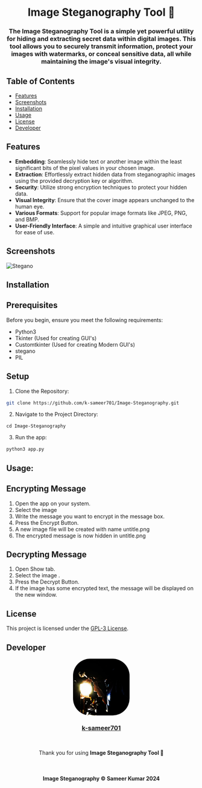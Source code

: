 <div align="center">
    <h1>Image Steganography Tool 🤖</h1>
    <h3>The Image Steganography Tool is a simple yet powerful utility for hiding and extracting secret data within digital images. This tool allows you to securely transmit information, protect your images with watermarks, or conceal sensitive data, all while maintaining the image's visual integrity.</h3>
</div>

## Table of Contents

- [Features](#features)
- [Screenshots](#screenshots)
- [Installation](#installation)
- [Usage](#usage)
- [License](#license)
- [Developer](#developer)

## Features

- **Embedding**: Seamlessly hide text or another image within the least significant bits of the pixel values in your chosen image.
- **Extraction**: Effortlessly extract hidden data from steganographic images using the provided decryption key or algorithm.
- **Security**: Utilize strong encryption techniques to protect your hidden data.
- **Visual Integrity**: Ensure that the cover image appears unchanged to the human eye.
- **Various Formats**: Support for popular image formats like JPEG, PNG, and BMP.
- **User-Friendly Interface**: A simple and intuitive graphical user interface for ease of use.

## Screenshots

![Stegano](https://github.com/k-sameer701/Image-Steganography/assets/103239208/ee9950d9-1a01-4a9b-95d8-1490970aae22)

## Installation

## Prerequisites
Before you begin, ensure you meet the following requirements:
* Python3
* Tkinter (Used for creating GUI's)
* Customtkinter   (Used for creating Modern GUI's)
* stegano
* PIL

## Setup

1. Clone the Repository:
   
```bash
git clone https://github.com/k-sameer701/Image-Steganography.git
```

2. Navigate to the Project Directory:
   
```
cd Image-Steganography
```

3. Run the app:
   
```bash   
python3 app.py
```

## Usage:

## Encrypting Message 

1. Open the app on your system.
2. Select the image 
3. Write the message you want to encrypt in the message box.
4. Press the Encrypt Button.
5. A new image file will be created with name untitle.png
6. The encrypted message is now hidden in untitle.png

## Decrypting Message

1. Open Show tab.
2. Select the image .
3. Press the Decrypt Button.
4. If the image has some encrypted text, the message will be displayed on the new window.

## License

This project is licensed under the [GPL-3 License](LICENSE).

## Developer

<div align="center">
    <img src="https://github.com/k-sameer701/k-sameer701.github.io/blob/main/img/Profilees.jpg" width="150" height="150" style="border-radius: 30%; display: block; margin: 0 auto"/>
    <h3><a href="https://github.com/k-sameer701">k-sameer701</a></h3>
        <br/>
        <p>Thank you for using <strong>Image Steganography Tool 🤖</strong></p>
</div>
<br/>
<div align="center">
    <h4>Image Steganography &copy Sameer Kumar 2024</h4>
</div>
